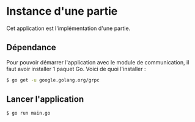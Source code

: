# Instance d'une partie

Cet application est l'implémentation d'une partie.

## Dépendance

Pour pouvoir démarrer l'application avec le module de communication, il faut avoir installer 1 paquet Go. Voici de quoi l'installer :

```sh
$ go get -u google.golang.org/grpc
```

## Lancer l'application

```sh
$ go run main.go
```



